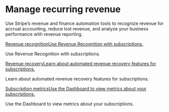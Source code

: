 # Manage recurring revenue

Use Stripe’s revenue and finance automation tools to recognize revenue for accrual accounting, reduce lost revenue, and analyze your business performance with revenue reporting.

[Revenue recognitionUse Revenue Recognition with subscriptions.](/revenue-recognition/methodology/subscriptions-and-invoicing)

Use Revenue Recognition with subscriptions.

[Revenue recoveryLearn about automated revenue recovery features for subscriptions.](/billing/revenue-recovery)

Learn about automated revenue recovery features for subscriptions.

[Subscription metricsUse the Dashboard to view metrics about your subscriptions.](/billing/subscriptions/view-metrics)

Use the Dashboard to view metrics about your subscriptions.
